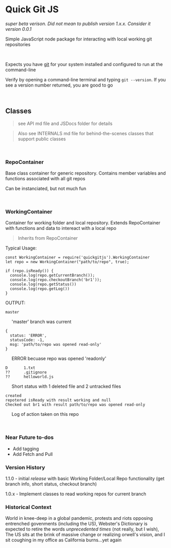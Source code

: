 # Quick Git JS
*super beta verison. Did not mean to publish version 1.x.x. Consider it version 0.0.1*

Simple JavaScript node package for interacting with local working git repositories

<br>

Expects you have [git](https://git-scm.com/downloads) for your system installed and configured to run at the command-line

Verify by opening a command-line terminal and typing ```git --version```. If you see a version number returned, you are good to go

<br>

## Classes

>see API md file and JSDocs folder for details

>Also see INTERNALS md file for behind-the-scenes classes that support public classes

<br>

### RepoContainer
Base class container for generic repository. Contains member variables and functions associated with all git repos

Can be instanciated, but not much fun

<br>

### WorkingContainer
Container for working folder and local repository. Extends RepoContainer with functions and data to intereact with a local repo

>Inherits from RepoContainer

Typical Usage:
```javascipt
const WorkingContainer = require('quickgitjs').WorkingContainer
let repo = new WorkingContainer("path/to/repo", true);

if (repo.isReady()) {
  console.log(repo.getCurrentBranch());
  console.log(repo.checkoutBranch('br1'));
  console.log(repo.getStatus())
  console.log(repo.getLog())
}
```
OUTPUT:

```
master
```
&nbsp;&nbsp;&nbsp;&nbsp;&nbsp;'master' branch was current

```javajsonscript
{
  status: 'ERROR',
  statusCode: -1,
  msg: 'path/to/repo was opened read-only'
}
```
&nbsp;&nbsp;&nbsp;&nbsp;&nbsp;ERROR becuase repo was opened 'readonly'
```
D       1.txt
??      .gitignore
??      helloworld.js
```
&nbsp;&nbsp;&nbsp;&nbsp;&nbsp;Short status with 1 deleted file and 2 untracked files
```
created
repotered isReady with result working and null
Checked out br1 with result path/to/repo was opened read-only
```
&nbsp;&nbsp;&nbsp;&nbsp;&nbsp;Log of action taken on this repo

<br>

### Near Future to-dos
- Add tagging
- Add Fetch and Pull

### Version History
1.1.0 - initial *release* with basic Working Folder/Local Repo functionality (get branch info, short status, checkout branch)

1.0.x - Implement classes to read working repos for current branch

### Historical Context
World in knee-deep in a global pandemic, protests and riots opposing entrenched govenments (including the US), Webster's Dictionary is expected to retire the words *unprecedented times* (not really, but I wish), The US sits at the brink of massive change or realizing orwell's vision, and I sit coughing in my office as California burns...yet again